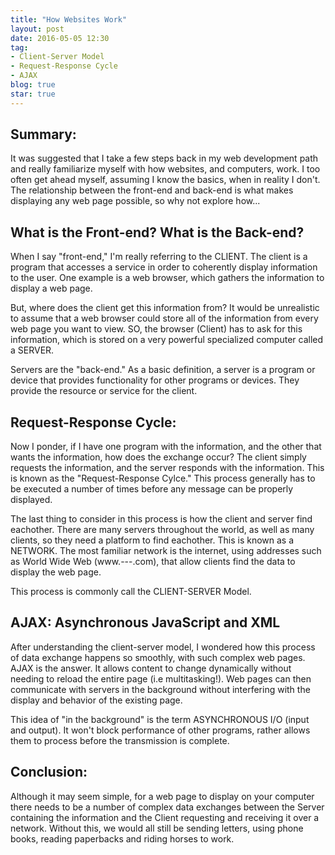 ```yaml
---
title: "How Websites Work"
layout: post
date: 2016-05-05 12:30
tag:
- Client-Server Model
- Request-Response Cycle
- AJAX
blog: true
star: true
---
```


## Summary:

It was suggested that I take a few steps back in my web development path and really familiarize myself with how websites, and computers, work. I too often get ahead myself, assuming I know the basics, when in reality I don't. The relationship between the front-end and back-end is what makes displaying any web page possible, so why not explore how...

## What is the Front-end? What is the Back-end?

When I say "front-end," I'm really referring to the CLIENT. The client is a program that accesses a service in order to coherently display information to the user. One example is a web browser, which gathers the information to display a web page. 

But, where does the client get this information from? It would be unrealistic to assume that a web browser could store all of the information from every web page you want to view. SO, the browser (Client) has to ask for this information, which is stored on a very powerful specialized computer called a SERVER. 

Servers are the "back-end." As a basic definition, a server is a program or device that provides functionality for other programs or devices. They provide the resource or service for the client.

## Request-Response Cycle: 

Now I ponder, if I have one program with the information, and the other that wants the information, how does the exchange occur? The client simply requests the information, and the server responds with the information. This is known as the "Request-Response Cylce." This process generally has to be executed a number of times before any message can be properly displayed. 


The last thing to consider in this process is how the client and server find eachother. There are many servers throughout the world, as well as many clients, so they need a platform to find eachother. This is known as a NETWORK. The most familiar network is the internet, using addresses such as World Wide Web (www.---.com), that allow clients find the data to display the web page. 

This process is commonly call the CLIENT-SERVER Model.

## AJAX: Asynchronous JavaScript and XML

After understanding the client-server model, I wondered how this process of data exchange happens so smoothly, with such complex web pages. AJAX is the answer. It allows content to change dynamically without needing to reload the entire page (i.e multitasking!). Web pages can then communicate with servers in the background without interfering with the display and behavior of the existing page. 

This idea of "in the background" is the term ASYNCHRONOUS I/O (input and output). It won't block performance of other programs, rather allows them to process before the transmission is complete. 


## Conclusion:

Although it may seem simple, for a web page to display on your computer there needs to be a number of complex data exchanges between the Server containing the information and the Client requesting and receiving it over a network. Without this, we would all still be sending letters, using phone books, reading paperbacks and riding horses to work. 




<!-- ### Comum Elements
- [Basic formatting](#basic-formatting)
- [Headings](#headings)
- [Lists](#lists)
- [Paragraph Modifiers](#paragraph-modifiers)
- [Urls](#urls)
- [Horizontal Rule](#horizontal-rule)
- [Images](#images)
- [Code](#code)

---

## Basic formatting

This note **demonstrates** some of what [Markdown][1] is *capable of doing*.

And that's how to do it.

{% highlight html %}
This note **demonstrates** some of what [Markdown][some/link] is *capable of doing*.
{% endhighlight %}

---

## Headings

There are six levels of headings. They correspond with the six levels of HTML headings. You've probably noticed them already in the page. Each level down uses one more hash character. But we are using just 4 of them.

# Headings can be small

## Headings can be small

### Headings can be small

#### Headings can be small

{% highlight raw %}
# Heading
## Heading
### Heading
#### Heading
{% endhighlight %}

---

## Lists

### Ordered list

1. Item 1
2. A second item
3. Number 3

{% highlight raw %}
1. Item 1
2. A second item
3. Number 3
{% endhighlight %}

### Unordered list

* An item
* Another item
* Yet another item
* And there's more...

{% highlight raw %}
* An item
* Another item
* Yet another item
* And there's more...
{% endhighlight %}

---

## Paragraph modifiers

### Quote

> Here is a quote. What this is should be self explanatory. Quotes are automatically indented when they are used.

{% highlight raw %}
> Here is a quote. What this is should be self explanatory.
{% endhighlight raw %}

---

## URLs

URLs can be made in a handful of ways:

* A named link to [Mark It Down][3].
* Another named link to [Mark It Down](http://markitdown.net/)
* Sometimes you just want a URL like <http://markitdown.net/>.

{% highlight raw %}
* A named link to [MarkItDown][3].
* Another named link to [MarkItDown](http://markitdown.net/)
* Sometimes you just want a URL like <http://markitdown.net/>.
{% endhighlight %}

---

## Horizontal rule

A horizontal rule is a line that goes across the middle of the page.
It's sometimes handy for breaking things up.

{% highlight raw %}
---
{% endhighlight %}

---

## Images

Markdown can also contain images. I'll need to add something here sometime.

{% highlight raw %}
![Markdowm Image][/image/url]
{% endhighlight %}

![Markdowm Image][6]

*Figure Caption*?

{% highlight raw %}
![Markdowm Image][/image/url]
<figcaption class="caption">Photo by John Doe</figcaption>
{% endhighlight %}

![Markdowm Image][6]
<figcaption class="caption">Photo by John Doe</figcaption>

*Bigger Images*?

{% highlight raw %}
![Markdowm Image][/image/url]{: class="bigger-image" }
{% endhighlight %}

![Markdowm Image][6]{: class="bigger-image" }

---

## Code

A HTML Example:

{% highlight html %}
<!DOCTYPE html>
<html lang="en">
<head>
    <meta charset="UTF-8">
    <title>Document</title>
</head>
<body>
    <h1>Just a test</h1>
</body>
</html>
{% endhighlight %}

A CSS Example:

{% highlight css %}
pre {
    padding: 10px;
    font-size: .8em;
    white-space: pre;
}

pre, table {
    width: 100%;
}

code, pre, tt {
    font-family: Monaco, Consolas, Inconsolata, monospace, sans-serif;
    background: rgba(0,0,0,.05);
}
{% endhighlight %}

A JS Example:

{% highlight js %}
// Sticky Header
$(window).scroll(function() {

    if ($(window).scrollTop() > 900 && !$("body").hasClass('show-menu')) {
        $('#hamburguer__open').fadeOut('fast');
    } else if (!$("body").hasClass('show-menu')) {
        $('#hamburguer__open').fadeIn('fast');
    }

});
{% endhighlight %} -->

[1]: http://daringfireball.net/projects/markdown/
[2]: http://www.fileformat.info/info/unicode/char/2163/index.htm
[3]: http://www.markitdown.net/
[4]: http://daringfireball.net/projects/markdown/basics
[5]: http://daringfireball.net/projects/markdown/syntax
[6]: http://kune.fr/wp-content/uploads/2013/10/ghost-blog.jpg

